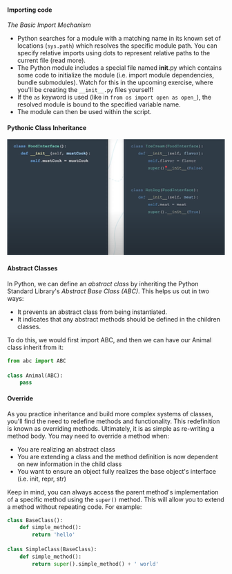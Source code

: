#### Importing code

*The Basic Import Mechanism*

* Python searches for a module with a matching name in its known set of locations (`sys.path`) which resolves the specific module path. You can specify relative imports using dots to represent relative paths to the current file (read more).
* The Python module includes a special file named __init__.py which contains some code to initialize the module (i.e. import module dependencies, bundle submodules). Watch for this in the upcoming exercise, where you'll be creating the `__init__.py` files yourself!
* If the `as` keyword is used (like in `from os import open as open_`), the resolved module is bound to the specified variable name.
* The module can then be used within the script.

#### Pythonic Class Inheritance

![](../fig/inheritance.png)


#### Abstract Classes

In Python, we can define an *abstract class* by inheriting the Python Standard Library's *Abstract Base Class (ABC)*. This helps us out in two ways:

* It prevents an abstract class from being instantiated.
* It indicates that any abstract methods should be defined in the children classes.

To do this, we would first import ABC, and then we can have our Animal class inherit from it:

```python
from abc import ABC

class Animal(ABC):
    pass
```

#### Override

As you practice inheritance and build more complex systems of classes, you'll find the need to redefine methods and functionality. This redefinition is known as overriding methods. Ultimately, it is as simple as re-writing a method body. You may need to override a method when:

* You are realizing an abstract class
* You are extending a class and the method definition is now dependent on new information in the child class
* You want to ensure an object fully realizes the base object's interface (i.e. init, repr, str)

Keep in mind, you can always access the parent method's implementation of a specific method using the `super()` method. This will allow you to extend a method without repeating code. For example:

```python
class BaseClass():
    def simple_method():
        return 'hello'

class SimpleClass(BaseClass):
    def simple_method():
        return super().simple_method() + ' world'
```


